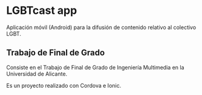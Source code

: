 LGBTcast app
=====================

Aplicación móvil (Android) para la difusión de contenido relativo al colectivo LGBT.

## Trabajo de Final de Grado

Consiste en el Trabajo de Final de Grado de Ingeniería Multimedia en la Universidad de Alicante.

Es un proyecto realizado con Cordova e Ionic.
